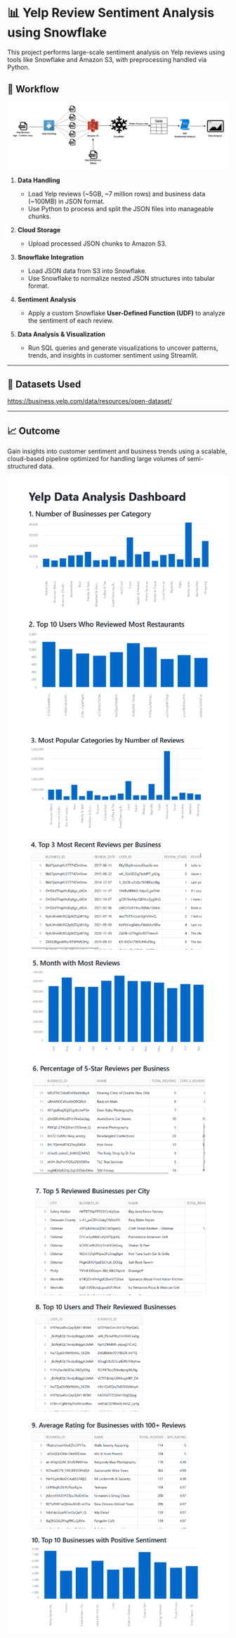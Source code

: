 # 📊 Yelp Review Sentiment Analysis using Snowflake

This project performs large-scale sentiment analysis on Yelp reviews using tools like Snowflake and Amazon S3, with preprocessing handled via Python.

## 🧩 Workflow

![Architecture](img/YelpAnalysis1.png)

1. **Data Handling**  
   - Load Yelp reviews (~5GB, ~7 million rows) and business data (~100MB) in JSON format.  
   - Use Python to process and split the JSON files into manageable chunks.

2. **Cloud Storage**  
   - Upload processed JSON chunks to Amazon S3.

3. **Snowflake Integration**  
   - Load JSON data from S3 into Snowflake.  
   - Use Snowflake to normalize nested JSON structures into tabular format.

4. **Sentiment Analysis**  
   - Apply a custom Snowflake **User-Defined Function (UDF)** to analyze the sentiment of each review.

5. **Data Analysis & Visualization**  
   - Run SQL queries and generate visualizations to uncover patterns, trends, and insights in customer sentiment using Streamlit.

---

## 📁 Datasets Used
https://business.yelp.com/data/resources/open-dataset/

---

## 📈 Outcome
Gain insights into customer sentiment and business trends using a scalable, cloud-based pipeline optimized for handling large volumes of semi-structured data.

![Analysis](img/1.png)
![Analysis](img/2.png)
![Analysis](img/3.png)
![Analysis](img/4.png)
![Analysis](img/5.png)

